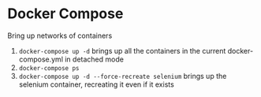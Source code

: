 Docker Compose
==============

Bring up networks of containers

1. `docker-compose up -d` brings up all the containers in the current docker-compose.yml in detached mode
1. `docker-compose ps`
1. `docker-compose up -d --force-recreate selenium` brings up the selenium container, recreating it even if it exists
